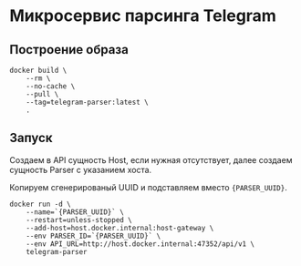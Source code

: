 # Микросервис парсинга Telegram

## Построение образа

```
docker build \
    --rm \
    --no-cache \
    --pull \
    --tag=telegram-parser:latest \
    .
```

## Запуск

Создаем в API сущность Host, если нужная отсутствует, далее создаем сущность Parser с указанием хоста.

Копируем сгенерированый UUID и подставляем вместо `{PARSER_UUID}`.

```
docker run -d \
    --name=`{PARSER_UUID}` \
    --restart=unless-stopped \
    --add-host=host.docker.internal:host-gateway \
    --env PARSER_ID=`{PARSER_UUID}` \
    --env API_URL=http://host.docker.internal:47352/api/v1 \
    telegram-parser
```